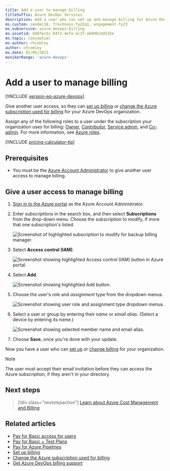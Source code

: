 ```yaml
---
title: Add a user to manage billing
titleSuffix: Azure DevOps Services
description: Add a user who can set up and manage billing for Azure DevOps.
ms.custom: seodec18, freshness-fy22q1, engagement-fy23
ms.subservice: azure-devops-billing
ms.assetid: bd87ec5c-84f2-4efa-bc37-a6999cb9532e
ms.topic: conceptual
ms.author: chcomley
author: chcomley
ms.date: 01/05/2023
monikerRange: 'azure-devops'
---
```


# Add a user to manage billing

[!INCLUDE [version-eq-azure-devops](../../includes/version-eq-azure-devops.md)]

Give another user access, so they can [set up billing](set-up-billing-for-your-organization-vs.md) or [change the Azure subscription used for billing](change-azure-subscription.md) for your Azure DevOps organization. 

Assign any of the following roles to a user under the subscription your organization uses for billing: [Owner](/azure/role-based-access-control/built-in-roles#owner), [Contributor](/azure/role-based-access-control/built-in-roles#contributor), [Service admin](/azure/billing/billing-add-change-azure-subscription-administrator), and [Co-admin](/azure/billing/billing-add-change-azure-subscription-administrator). For more information, see [Azure roles](/azure/role-based-access-control/rbac-and-directory-admin-roles).

[!INCLUDE [pricing-calculator-tip](../../includes/pricing-calculator-tip.md)]

## Prerequisites

- You must be the [Azure Account Administrator](/azure/cost-management-billing/manage/add-change-subscription-administrator) to give another user access to manage billing.

## Give a user access to manage billing

1. [Sign in to the Azure portal](https://portal.azure.com/) as the Azure Account Administrator.

2. Enter *subscriptions* in the search box, and then select **Subscriptions** from the drop-down menu. Choose the subscription to modify, if more that one subscription's listed.

   ![Screenshot of highlighted subscription to modify for backup billing manager.](media/add-backup-billing-manager/choose-subscription-to-modify.png)

3. Select **Access control (IAM)**.

   ![Screenshot showing highlighted Access control (IAM) button in Azure portal.](media/add-backup-billing-manager/choose-access-control.png)

4. Select **Add**.

   ![Screenshot showing highlighted Add button.](media/add-backup-billing-manager/add-role-assignment.png)

5. Choose the user's *role* and *assignment* type from the dropdown menus.

   ![Screenshot showing user role and assignment type dropdown menus.](media/add-backup-billing-manager/choose-role-and-select-an-assignment-type.png)

6. Select a user or group by entering their *name* or *email alias*. (Select a device by entering its *name*.)

   ![Screenshot showing selected member name and email alias.](media/add-backup-billing-manager/add-permissions-select-member-choose-save.png)

7. Choose **Save**, once you're done with your update.

Now you have a user who can [set up](set-up-billing-for-your-organization-vs.md) or [change billing](change-azure-subscription.md) for your organization.

> [!NOTE]
> The user must accept their email invitation before they can access the Azure subscription, if they aren't in your directory.

## Next steps

> [!div class="nextstepaction"]
> [Learn about Azure Cost Management and Billing](/azure/cost-management-billing/cost-management-billing-overview)

## Related articles

* [Pay for Basic access for users](buy-basic-access-add-users.md)
* [Pay for Basic + Test Plans](buy-basic-access-add-users.md)
* [Pay for Azure Pipelines](../../pipelines/licensing/concurrent-jobs.md#how-much-do-parallel-jobs-cost)
* [Set up billing](set-up-billing-for-your-organization-vs.md)
* [Change the Azure subscription used for billing](change-azure-subscription.md)
* [Get Azure DevOps billing support](https://azure.microsoft.com/support/devops/)
